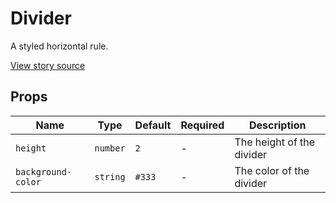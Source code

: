# Divider

A styled horizontal rule.

[View story source](https://github.com/resin-io-modules/rendition/blob/master/src/stories/Divider.js)

## Props

| Name   | Type   | Default   | Required   | Description   |
| -------|--------|-----------|------------|-------------- |
| `height`  | `number` | `2` | - | The height of the divider |
| `background-color`  | `string` | `#333` | - | The color of the divider |
